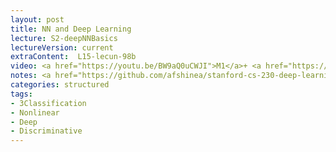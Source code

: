 ```yaml
---
layout: post
title: NN and Deep Learning
lecture: S2-deepNNBasics
lectureVersion: current
extraContent:  L15-lecun-98b
video: <a href="https://youtu.be/BW9aQ0uCWJI">M1</a>+ <a href="https://youtu.be/rxwDm3R6gp0">M2</a>+   <a href="https://youtu.be/viVhuJmCobI">M3</a>
notes: <a href="https://github.com/afshinea/stanford-cs-230-deep-learning"> DNN Cheatsheets </a> 
categories: structured
tags:
- 3Classification
- Nonlinear
- Deep
- Discriminative
---
```

